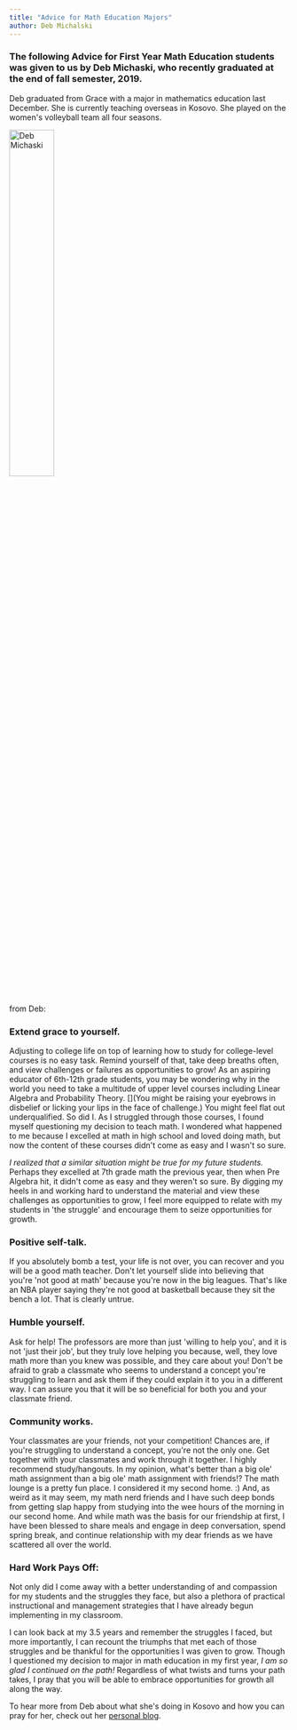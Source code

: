 ```yaml
---
title: "Advice for Math Education Majors"
author: Deb Michalski
---
```


### The following Advice for First Year Math Education students was given to us by Deb Michaski, who recently graduated at the end of fall semester, 2019.

Deb graduated from Grace with a major in mathematics education last December.  She is currently teaching overseas in Kosovo.  She played on the women's volleyball team all four seasons.

<img src="../../../../images/2020-Feb/Deb_Michalski.jfif" alt="Deb Michaski" style="width: 40%;"/>

from Deb:
 
### Extend grace to yourself.
Adjusting to college life on top of learning how to study for college-level courses is no easy task. Remind yourself of that, take deep breaths often, and view challenges or failures as opportunities to grow! As an aspiring educator of 6th-12th grade students, you may be wondering why in the world you need to take a multitude of upper level courses including Linear Algebra and Probability Theory.
[](You might be raising your eyebrows in disbelief or licking your lips in the face of challenge.)
You might feel flat out underqualified. So did I. As I struggled through those courses, I found myself questioning my decision to teach math. I wondered what happened to me because I excelled at math in high school and loved doing math, but now the content of these courses didn't come as easy and I wasn't so sure.

*I realized that a similar situation might be true for my future students.* Perhaps they excelled at 7th grade math the previous year, then when Pre Algebra hit, it didn't come as easy and they weren't so sure. By digging my heels in and working hard to understand the material and view these challenges as opportunities to grow, I feel more equipped to relate with my students in 'the struggle' and encourage them to seize opportunities for growth. 

### Positive self-talk.
If you absolutely bomb a test, your life is not over, you can recover and you will be a good math teacher. Don't let yourself slide into believing that you're 'not good at math' because you're now in the big leagues. That's like an NBA player saying they're not good at basketball because they sit the bench a lot. That is clearly untrue.
 
### Humble yourself.
Ask for help! The professors are more than just 'willing to help you', and it is not 'just their job', but they truly love helping you because, well, they love math more than you knew was possible, and they care about you! Don't be afraid to grab a classmate who seems to understand a concept you're struggling to learn and ask them if they could explain it to you in a different way. I can assure you that it  will be so beneficial for both you and your classmate friend.

### Community works.
Your classmates are your friends, not your competition! Chances are, if you're struggling to understand a concept, you're not the only one. Get together with your classmates and work through it together. I highly recommend study/hangouts. In my opinion, what's better than a big ole' math assignment than a big ole' math assignment with friends!? The math lounge is a pretty fun place. I considered it my second home. :) And, as weird as it may seem, my math nerd friends and I have such deep bonds from getting slap happy from studying into the wee hours of the morning in our second home. And while math was the basis for our friendship at first, I have been blessed to share meals and engage in deep conversation, spend spring break, and continue relationship with my dear friends as we have scattered all over the world.

### Hard Work Pays Off: 
<!--Just as the saying goes, all of your upcoming hard work will pay off and you will be equipped to teach the beautiful subject of math to aspiring young minds in an engaging and memorable way at the conclusion of your time as a math education major.-->
Not only did I come away with a better understanding of and compassion for my students and the struggles they face, but also a plethora of practical instructional and management strategies that I have already begun implementing in my classroom.
<!--Will this be easy? For some, perhaps. But for others, it will not.
I think that's what makes the accomplishment that much grander.-->
I can look back at my 3.5 years and remember the struggles I faced, but more importantly, I can recount the triumphs that met each of those struggles and be thankful for the opportunities I was given to grow. Though I questioned my decision to major in math education in my first year, *I am so glad I continued on the path!* Regardless of what twists and turns your path takes, I pray that you will be able to embrace opportunities for growth all along the way.



To hear more from Deb about what she's doing in Kosovo and how you can pray for her, check out her [personal blog](https://michalskideborah.wixsite.com/kosovo).
